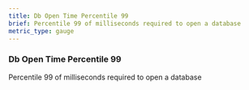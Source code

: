 ```yaml
---
title: Db Open Time Percentile 99
brief: Percentile 99 of milliseconds required to open a database
metric_type: gauge
---
```

### Db Open Time Percentile 99

Percentile 99 of milliseconds required to open a database